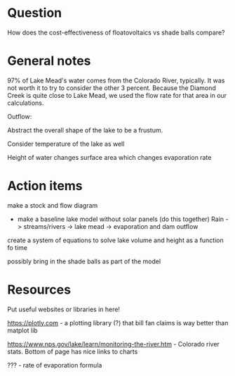# Question
How does the cost-effectiveness of floatovoltaics vs shade balls compare?


# General notes
97% of Lake Mead's water comes from the Colorado River, typically. It was not worth it to try to consider the other 3 percent.
Because the Diamond Creek is quite close to Lake Mead, we used the flow rate for that area in our calculations.

Outflow:

Abstract the overall shape of the lake to be a frustum.

Consider temperature of the lake as well



Height of water changes surface area which changes evaporation rate


# Action items
make a stock and flow diagram
- make a baseline lake model without solar panels (do this together)
Rain -> streams/rivers -> lake mead -> evaporation and dam outflow

create a system of equations to solve lake volume and height as a function fo time

possibly bring in the shade balls as part of the model


# Resources
Put useful websites or libraries in here!

https://plotly.com - a plotting library (?) that bill fan claims is way better than matplot lib

https://www.nps.gov/lake/learn/monitoring-the-river.htm - Colorado river stats. Bottom of page has nice links to charts

??? - rate of evaporation formula
